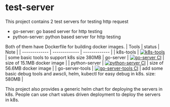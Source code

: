 # test-server

This project contains 2 test servers for testing http request
* go-server: go based server for http testing
* python-server: python based server for http testing

Both of them have Dockerfile for building docker images.
| Tools | status | Note |
| ------------- | ------------- | ------------- |
| k8s-tools | [![k8s-tools](https://github.com/karlyan/test-server/actions/workflows/docker-image-k8s-tools.yml/badge.svg)](https://github.com/karlyan/test-server/actions/workflows/docker-image-k8s-tools.yml)  | some basic tools to support k8s size 380MB
| go-server | [![go-server CI](https://github.com/karlyan/test-server/actions/workflows/docker-image-go-server.yml/badge.svg)](https://github.com/karlyan/test-server/actions/workflows/docker-image-go-server.yml) | size of 15.1MB docker image |
| python-server | [![python-server CI](https://github.com/karlyan/test-server/actions/workflows/docker-image-python-server.yml/badge.svg)](https://github.com/karlyan/test-server/actions/workflows/docker-image-python-server.yml) | size of 56.6MB docker image |
| go-server-tools | [![go-server-tools CI](https://github.com/karlyan/test-server/actions/workflows/docker-image-go-server-tools.yml/badge.svg)](https://github.com/karlyan/test-server/actions/workflows/docker-image-go-server-tools.yml) | add some basic debug tools and awscli, helm, kubectl for easy debug in k8s. size: 580MB |

This project also provides a generic helm chart for deploying the servers in k8s. People can use chart values driven deployment to deploy the servers in k8s.
